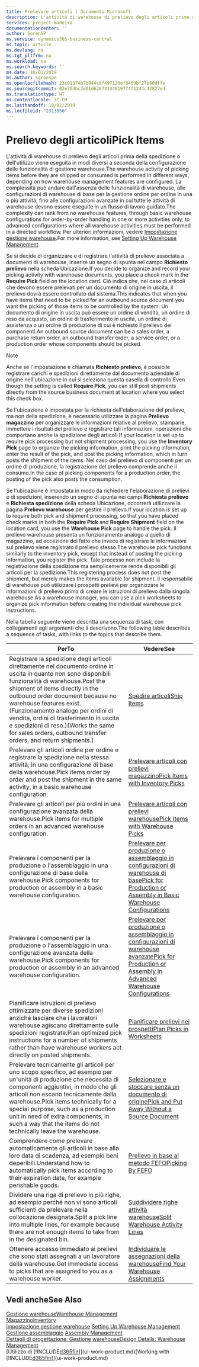 ```yaml
---
title: Prelevare articoli | Documenti Microsoft
description: L'attività di warehouse di prelievo degli articoli prima della spedizione o dell'utilizzo viene eseguita in modi diversi a seconda della configurazione delle funzionalità di gestione warehouse. La complessità delle operazioni di [setup](../configure-warehouse-processes.md) può andare dall'assenza delle funzionalità di warehouse, alle configurazioni di warehouse di base per la gestione ordine per ordine in una o più attività, fino alle configurazioni avanzate in cui tutte le attività di warehouse devono essere eseguite in un flusso di lavoro guidato.
services: project-madeira
documentationcenter: ''
author: SorenGP
ms.service: dynamics365-business-central
ms.topic: article
ms.devlang: na
ms.tgt_pltfrm: na
ms.workload: na
ms.search.keywords: ''
ms.date: 10/01/2019
ms.author: sgroespe
ms.openlocfilehash: 23c01374b7b044c8f497126ef6409bf27b80dffe
ms.sourcegitcommit: 02e704bc3e01d62072144919774f1244c42827e4
ms.translationtype: HT
ms.contentlocale: it-CH
ms.lasthandoff: 10/01/2019
ms.locfileid: "2313850"
---
```

# <a name="pick-items"></a><span data-ttu-id="fb5ac-104">Prelievo degli articoli</span><span class="sxs-lookup"><span data-stu-id="fb5ac-104">Pick Items</span></span>
<span data-ttu-id="fb5ac-105">L'attività di warehouse di prelievo degli articoli prima della spedizione o dell'utilizzo viene eseguita in modi diversi a seconda della configurazione delle funzionalità di gestione warehouse.</span><span class="sxs-lookup"><span data-stu-id="fb5ac-105">The warehouse activity of picking items before they are shipped or consumed is performed in different ways, depending on how warehouse management features are configured.</span></span> <span data-ttu-id="fb5ac-106">La complessità può andare dall'assenza delle funzionalità di warehouse, alle configurazioni di warehouse di base per la gestione ordine per ordine in una o più attività, fino alle configurazioni avanzate in cui tutte le attività di warehouse devono essere eseguite in un flusso di lavoro guidato.</span><span class="sxs-lookup"><span data-stu-id="fb5ac-106">The complexity can rank from no warehouse features, through basic warehouse configurations for order-by-order handling in one or more activities only, to advanced configurations where all warehouse activities must be performed in a directed workflow.</span></span> <span data-ttu-id="fb5ac-107">Per ulteriori informazioni, vedere [Impostazione gestione warehouse](warehouse-setup-warehouse.md).</span><span class="sxs-lookup"><span data-stu-id="fb5ac-107">For more information, see [Setting Up Warehouse Management](warehouse-setup-warehouse.md).</span></span>

<span data-ttu-id="fb5ac-108">Se si decide di organizzare e di registrare l'attività di prelievo associata a documenti di warehouse, inserire un segno di spunta nel campo **Richiesto prelievo** nella scheda Ubicazione.</span><span class="sxs-lookup"><span data-stu-id="fb5ac-108">If you decide to organize and record your picking activity with warehouse documents, you place a check mark in the **Require Pick** field on the location card.</span></span> <span data-ttu-id="fb5ac-109">Ciò indica che, nel caso di articoli che devono essere prelevati per un documento di origine in uscita, il prelievo dovrà essere controllato dal sistema.</span><span class="sxs-lookup"><span data-stu-id="fb5ac-109">This indicates that when you have items that need to be picked for an outbound source document you want the picking of those items to be controlled by the system.</span></span> <span data-ttu-id="fb5ac-110">Un documento di origine in uscita può essere un ordine di vendita, un ordine di reso da acquisto, un ordine di trasferimento in uscita, un ordine di assistenza o un ordine di produzione di cui è richiesto il prelievo dei componenti.</span><span class="sxs-lookup"><span data-stu-id="fb5ac-110">An outbound source document can be a sales order, a purchase return order, an outbound transfer order, a service order, or a production order whose components should be picked.</span></span>

> [!NOTE]
> <span data-ttu-id="fb5ac-111">Anche se l'impostazione è chiamata **Richiesto prelievo**, è possibile registrare carichi e spedizioni direttamente dal documento aziendale di origine nell'ubicazione in cui si seleziona questa casella di controllo.</span><span class="sxs-lookup"><span data-stu-id="fb5ac-111">Even though the setting is called **Require Pick**, you can still post shipments directly from the source business document at location where you select this check box.</span></span>

<span data-ttu-id="fb5ac-112">Se l'ubicazione è impostata per la richiesta dell'elaborazione del prelievo, ma non della spedizione, è necessario utilizzare la pagina **Prelievo magazzino** per organizzare le informazioni relative al prelievo, stamparle, immettere i risultati del prelievo e registrare tali informazioni, operazioni che comportano anche la spedizione degli articoli.</span><span class="sxs-lookup"><span data-stu-id="fb5ac-112">If your location is set up to require pick processing but not shipment processing, you use the **Inventory Pick** page to organize the picking information, print the picking information, enter the result of the pick, and post the picking information, which in turn posts the shipment of the items.</span></span> <span data-ttu-id="fb5ac-113">Nel caso del prelievo di componenti per un ordine di produzione, la registrazione del prelievo comprende anche il consumo.</span><span class="sxs-lookup"><span data-stu-id="fb5ac-113">In the case of picking components for a production order, the posting of the pick also posts the consumption.</span></span>

<span data-ttu-id="fb5ac-114">Se l'ubicazione è impostata in modo da richiedere l'elaborazione di prelievi e di spedizioni, inserendo un segno di spunta nei campi **Richiesta prelievo** e **Richiesta spedizione** della scheda Ubicazione, occorrerà utilizzare la pagina **Prelievo warehouse** per gestire il prelievo.</span><span class="sxs-lookup"><span data-stu-id="fb5ac-114">If your location is set up to require both pick and shipment processing, so that you have placed check marks in both the **Require Pick** and **Require Shipment** field on the location card, you use the **Warehouse Pick** page to handle the pick.</span></span> <span data-ttu-id="fb5ac-115">Il prelievo warehouse presenta un funzionamento analogo a quello di magazzino, ad eccezione del fatto che invece di registrare le informazioni sul prelievo viene registrato il prelievo stesso.</span><span class="sxs-lookup"><span data-stu-id="fb5ac-115">The warehouse pick functions similarly to the inventory pick, except that instead of posting the picking information, you register the pick.</span></span> <span data-ttu-id="fb5ac-116">Tale processo non include la registrazione della spedizione ma semplicemente rende disponibili gli articoli per la spedizione.</span><span class="sxs-lookup"><span data-stu-id="fb5ac-116">This registering process does not post the shipment, but merely makes the items available for shipment.</span></span> <span data-ttu-id="fb5ac-117">Il responsabile di warehouse può utilizzare i prospetti prelievi per organizzare le informazioni di prelievo prima di creare le istruzioni di prelievo dalla singola warehouse.</span><span class="sxs-lookup"><span data-stu-id="fb5ac-117">As a warehouse manager, you can use a pick worksheets to organize pick information before creating the individual warehouse pick instructions.</span></span>

<span data-ttu-id="fb5ac-118">Nella tabella seguente viene descritta una sequenza di task, con collegamenti agli argomenti che li descrivono.</span><span class="sxs-lookup"><span data-stu-id="fb5ac-118">The following table describes a sequence of tasks, with links to the topics that describe them.</span></span>   

|<span data-ttu-id="fb5ac-119">**Per**</span><span class="sxs-lookup"><span data-stu-id="fb5ac-119">**To**</span></span>|<span data-ttu-id="fb5ac-120">**Vedere**</span><span class="sxs-lookup"><span data-stu-id="fb5ac-120">**See**</span></span>|
|------------|-------------|  
|<span data-ttu-id="fb5ac-121">Registrare la spedizione degli articoli direttamente nel documento ordine in uscita in quanto non sono disponibili funzionalità di warehouse.</span><span class="sxs-lookup"><span data-stu-id="fb5ac-121">Post the shipment of items directly in the outbound order document because no warehouse features exist.</span></span> <span data-ttu-id="fb5ac-122">(Funzionamento analogo per ordini di vendita, ordini di trasferimento in uscita e spedizioni di reso.)</span><span class="sxs-lookup"><span data-stu-id="fb5ac-122">(Works the same for sales orders, outbound transfer orders, and return shipments.)</span></span>|[<span data-ttu-id="fb5ac-123">Spedire articoli</span><span class="sxs-lookup"><span data-stu-id="fb5ac-123">Ship Items</span></span>](warehouse-how-ship-items.md)|  
|<span data-ttu-id="fb5ac-124">Prelevare gli articoli ordine per ordine e registrare la spedizione nella stessa attività, in una configurazione di base della warehouse.</span><span class="sxs-lookup"><span data-stu-id="fb5ac-124">Pick items order by order and post the shipment in the same activity, in a basic warehouse configuration.</span></span>|[<span data-ttu-id="fb5ac-125">Prelevare articoli con prelievi magazzino</span><span class="sxs-lookup"><span data-stu-id="fb5ac-125">Pick Items with Inventory Picks</span></span>](warehouse-how-to-pick-items-with-inventory-picks.md)|
|<span data-ttu-id="fb5ac-126">Prelevare gli articoli per più ordini in una configurazione avanzata della warehouse.</span><span class="sxs-lookup"><span data-stu-id="fb5ac-126">Pick items for multiple orders in an advanced warehouse configuration.</span></span>|[<span data-ttu-id="fb5ac-127">Prelevare articoli con prelievi warehouse</span><span class="sxs-lookup"><span data-stu-id="fb5ac-127">Pick Items with Warehouse Picks</span></span>](warehouse-how-to-pick-items-for-warehouse-shipment.md)|  
|<span data-ttu-id="fb5ac-128">Prelevare i componenti per la produzione o l'assemblaggio in una configurazione di base della warehouse.</span><span class="sxs-lookup"><span data-stu-id="fb5ac-128">Pick components for production or assembly in a basic warehouse configuration.</span></span>|[<span data-ttu-id="fb5ac-129">Prelevare per produzione o assemblaggio in configurazioni di warehouse di base</span><span class="sxs-lookup"><span data-stu-id="fb5ac-129">Pick for Production or Assembly in Basic Warehouse Configurations</span></span>](warehouse-how-to-pick-for-production.md)|
|<span data-ttu-id="fb5ac-130">Prelevare i componenti per la produzione o l'assemblaggio in una configurazione avanzata della warehouse.</span><span class="sxs-lookup"><span data-stu-id="fb5ac-130">Pick components for production or assembly in an advanced warehouse configuration.</span></span>|[<span data-ttu-id="fb5ac-131">Prelevare per produzione o assemblaggio in configurazioni di warehouse avanzate</span><span class="sxs-lookup"><span data-stu-id="fb5ac-131">Pick for Production or Assembly in Advanced Warehouse Configurations</span></span>](warehouse-how-to-pick-for-internal-operations-in-advanced-warehousing.md)|  
|<span data-ttu-id="fb5ac-132">Pianificare istruzioni di prelievo ottimizzate per diverse spedizioni anziché lasciare che i lavoratori warehouse agiscano direttamente sulle spedizioni registrate.</span><span class="sxs-lookup"><span data-stu-id="fb5ac-132">Plan optimized pick instructions for a number of shipments rather than have warehouse workers act directly on posted shipments.</span></span>|[<span data-ttu-id="fb5ac-133">Pianificare prelievi nei prospetti</span><span class="sxs-lookup"><span data-stu-id="fb5ac-133">Plan Picks in Worksheets</span></span>](warehouse-how-to-plan-picks-in-worksheets.md)|  
|<span data-ttu-id="fb5ac-134">Prelevare tecnicamente gli articoli per uno scopo specifico, ad esempio per un'unità di produzione che necessita di componenti aggiuntivi, in modo che gli articoli non escano tecnicamente dalla warehouse.</span><span class="sxs-lookup"><span data-stu-id="fb5ac-134">Pick items technically for a special purpose, such as a production unit in need of extra components, in such a way that the items do not technically leave the warehouse.</span></span>|[<span data-ttu-id="fb5ac-135">Selezionare e stoccare senza un documento di origine</span><span class="sxs-lookup"><span data-stu-id="fb5ac-135">Pick and Put Away Without a Source Document</span></span>](warehouse-how-to-create-put-aways-from-internal-put-aways.md)|
|<span data-ttu-id="fb5ac-136">Comprendere come prelevare automaticamente gli articoli in base alla loro data di scadenza, ad esempio beni deperibili.</span><span class="sxs-lookup"><span data-stu-id="fb5ac-136">Understand how to automatically pick items according to their expiration date, for example perishable goods.</span></span>|[<span data-ttu-id="fb5ac-137">Prelievo in base al metodo FEFO</span><span class="sxs-lookup"><span data-stu-id="fb5ac-137">Picking By FEFO</span></span>](warehouse-picking-by-fefo.md)|
|<span data-ttu-id="fb5ac-138">Dividere una riga di prelievo in più righe, ad esempio perché non vi sono articoli sufficienti da prelevare nella collocazione designata.</span><span class="sxs-lookup"><span data-stu-id="fb5ac-138">Split a pick line into multiple lines, for example because there are not enough items to take from in the designated bin.</span></span>|[<span data-ttu-id="fb5ac-139">Suddividere righe attività warehouse</span><span class="sxs-lookup"><span data-stu-id="fb5ac-139">Split Warehouse Activity Lines</span></span>](warehouse-how-to-split-warehouse-activity-lines.md)|
|<span data-ttu-id="fb5ac-140">Ottenere accesso immediato ai prelievi che sono stati assegnati a un lavoratore della warehouse.</span><span class="sxs-lookup"><span data-stu-id="fb5ac-140">Get immediate access to picks that are assigned to you as a warehouse worker.</span></span>|[<span data-ttu-id="fb5ac-141">Individuare le assegnazioni della warehouse</span><span class="sxs-lookup"><span data-stu-id="fb5ac-141">Find Your Warehouse Assignments</span></span>](warehouse-how-to-find-your-warehouse-assignments.md)|  

## <a name="see-also"></a><span data-ttu-id="fb5ac-142">Vedi anche</span><span class="sxs-lookup"><span data-stu-id="fb5ac-142">See Also</span></span>  
[<span data-ttu-id="fb5ac-143">Gestione warehouse</span><span class="sxs-lookup"><span data-stu-id="fb5ac-143">Warehouse Management</span></span>](warehouse-manage-warehouse.md)  
[<span data-ttu-id="fb5ac-144">Magazzino</span><span class="sxs-lookup"><span data-stu-id="fb5ac-144">Inventory</span></span>](inventory-manage-inventory.md)  
<span data-ttu-id="fb5ac-145">[Impostazione gestione warehouse](warehouse-setup-warehouse.md)   </span><span class="sxs-lookup"><span data-stu-id="fb5ac-145">[Setting Up Warehouse Management](warehouse-setup-warehouse.md)   </span></span>  
<span data-ttu-id="fb5ac-146">[Gestione assemblaggio](assembly-assemble-items.md)  </span><span class="sxs-lookup"><span data-stu-id="fb5ac-146">[Assembly Management](assembly-assemble-items.md)  </span></span>  
[<span data-ttu-id="fb5ac-147">Dettagli di progettazione: Gestione warehouse</span><span class="sxs-lookup"><span data-stu-id="fb5ac-147">Design Details: Warehouse Management</span></span>](design-details-warehouse-management.md)  
<span data-ttu-id="fb5ac-148">[Utilizzo di [!INCLUDE[d365fin](includes/d365fin_md.md)]](ui-work-product.md)</span><span class="sxs-lookup"><span data-stu-id="fb5ac-148">[Working with [!INCLUDE[d365fin](includes/d365fin_md.md)]](ui-work-product.md)</span></span>
